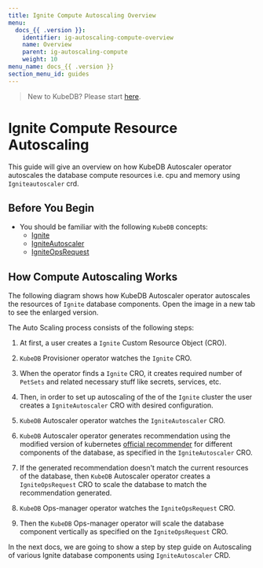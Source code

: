 ```yaml
---
title: Ignite Compute Autoscaling Overview
menu:
  docs_{{ .version }}:
    identifier: ig-autoscaling-compute-overview
    name: Overview
    parent: ig-autoscaling-compute
    weight: 10
menu_name: docs_{{ .version }}
section_menu_id: guides
---
```


> New to KubeDB? Please start [here](/docs/README.md).

# Ignite Compute Resource Autoscaling

This guide will give an overview on how KubeDB Autoscaler operator autoscales the database compute resources i.e. cpu and memory using `Igniteautoscaler` crd.

## Before You Begin

- You should be familiar with the following `KubeDB` concepts:
  - [Ignite](/docs/guides/ignite/concepts/ignite.md)
  - [IgniteAutoscaler](/docs/guides/ignite/concepts/autoscaler.md)
  - [IgniteOpsRequest](/docs/guides/ignite/concepts/opsrequest.md)

## How Compute Autoscaling Works

The following diagram shows how KubeDB Autoscaler operator autoscales the resources of `Ignite` database components. Open the image in a new tab to see the enlarged version.


The Auto Scaling process consists of the following steps:

1. At first, a user creates a `Ignite` Custom Resource Object (CRO).

2. `KubeDB` Provisioner  operator watches the `Ignite` CRO.

3. When the operator finds a `Ignite` CRO, it creates required number of `PetSets` and related necessary stuff like secrets, services, etc.

4. Then, in order to set up autoscaling of the of the `Ignite` cluster the user creates a `IgniteAutoscaler` CRO with desired configuration.

5. `KubeDB` Autoscaler operator watches the `IgniteAutoscaler` CRO.

6. `KubeDB` Autoscaler operator generates recommendation using the modified version of kubernetes [official recommender](https://github.com/kubernetes/autoscaler/tree/master/vertical-pod-autoscaler/pkg/recommender) for different components of the database, as specified in the `IgniteAutoscaler` CRO.

7. If the generated recommendation doesn't match the current resources of the database, then `KubeDB` Autoscaler operator creates a `IgniteOpsRequest` CRO to scale the database to match the recommendation generated.

8. `KubeDB` Ops-manager operator watches the `IgniteOpsRequest` CRO.

9. Then the `KubeDB` Ops-manager operator will scale the database component vertically as specified on the `IgniteOpsRequest` CRO.

In the next docs, we are going to show a step by step guide on Autoscaling of various Ignite database components using `IgniteAutoscaler` CRD.
